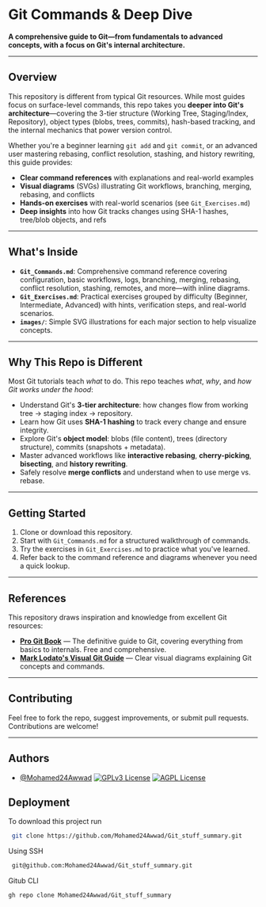 # Git Commands & Deep Dive

**A comprehensive guide to Git—from fundamentals to advanced concepts, with a focus on Git's internal architecture.**

---

## Overview

This repository is different from typical Git resources. While most guides focus on surface-level commands, this repo takes you **deeper into Git's architecture**—covering the 3-tier structure (Working Tree, Staging/Index, Repository), object types (blobs, trees, commits), hash-based tracking, and the internal mechanics that power version control.

Whether you're a beginner learning `git add` and `git commit`, or an advanced user mastering rebasing, conflict resolution, stashing, and history rewriting, this guide provides:

- **Clear command references** with explanations and real-world examples
- **Visual diagrams** (SVGs) illustrating Git workflows, branching, merging, rebasing, and conflicts
- **Hands-on exercises** with real-world scenarios (see `Git_Exercises.md`)
- **Deep insights** into how Git tracks changes using SHA-1 hashes, tree/blob objects, and refs

---

## What's Inside

- **`Git_Commands.md`**: Comprehensive command reference covering configuration, basic workflows, logs, branching, merging, rebasing, conflict resolution, stashing, remotes, and more—with inline diagrams.
- **`Git_Exercises.md`**: Practical exercises grouped by difficulty (Beginner, Intermediate, Advanced) with hints, verification steps, and real-world scenarios.
- **`images/`**: Simple SVG illustrations for each major section to help visualize concepts.

---

## Why This Repo is Different

Most Git tutorials teach *what* to do. This repo teaches *what*, *why*, and *how Git works under the hood*:

- Understand Git's **3-tier architecture**: how changes flow from working tree → staging index → repository.
- Learn how Git uses **SHA-1 hashing** to track every change and ensure integrity.
- Explore Git's **object model**: blobs (file content), trees (directory structure), commits (snapshots + metadata).
- Master advanced workflows like **interactive rebasing**, **cherry-picking**, **bisecting**, and **history rewriting**.
- Safely resolve **merge conflicts** and understand when to use merge vs. rebase.

---

## Getting Started

1. Clone or download this repository.
2. Start with `Git_Commands.md` for a structured walkthrough of commands.
3. Try the exercises in `Git_Exercises.md` to practice what you've learned.
4. Refer back to the command reference and diagrams whenever you need a quick lookup.

---

## References

This repository draws inspiration and knowledge from excellent Git resources:

- **[Pro Git Book](https://git-scm.com/book/en/v2)** — The definitive guide to Git, covering everything from basics to internals. Free and comprehensive.
- **[Mark Lodato's Visual Git Guide](https://marklodato.github.io/visual-git-guide/index-en.html)** — Clear visual diagrams explaining Git concepts and commands.

---

## Contributing

Feel free to fork the repo, suggest improvements, or submit pull requests. Contributions are welcome!

---

## Authors

- [@Mohamed24Awwad](https://github.com/Mohamed24Awwad)
[![GPLv3 License](https://img.shields.io/badge/License-GPL%20v3-yellow.svg)](https://opensource.org/licenses/)
[![AGPL License](https://img.shields.io/badge/license-AGPL-blue.svg)](http://www.gnu.org/licenses/agpl-3.0)



## Deployment

To download this project run

```bash
 git clone https://github.com/Mohamed24Awwad/Git_stuff_summary.git
```

Using SSH

```bash
 git@github.com:Mohamed24Awwad/Git_stuff_summary.git
```

Gitub CLI

```bash
gh repo clone Mohamed24Awwad/Git_stuff_summary
```
